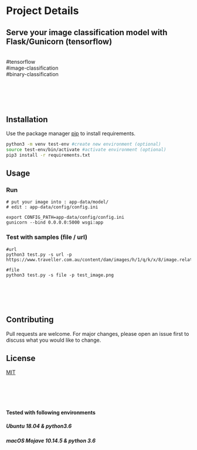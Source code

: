 # Project Details

## Serve your image classification model with Flask/Gunicorn (tensorflow)

<br/>
#tensorflow <br/>
#image-classification  <br/>
#binary-classification

# &nbsp;


## Installation

Use the package manager [pip](https://pip.pypa.io/en/stable/) to install requirements.

```bash
python3 -m venv test-env #create new environment (optional)
source test-env/bin/activate #activate environment (optional)
pip3 install -r requirements.txt
```

## Usage
### Run 
```
# put your image into : app-data/model/
# edit : app-data/config/config.ini

export CONFIG_PATH=app-data/config/config.ini
gunicorn --bind 0.0.0.0:5000 wsgi:app
```

### Test with samples (file / url)
```
#url
python3 test.py -s url -p https://www.traveller.com.au/content/dam/images/h/1/q/k/x/8/image.related.articleLeadwide.620x349.h1qkx3.png/1599540163360.jpg

#file
python3 test.py -s file -p test_image.png
```

# &nbsp;

## Contributing
Pull requests are welcome. For major changes, please open an issue first to discuss what you would like to change.

## License
[MIT](https://choosealicense.com/licenses/mit/)

# &nbsp;

#### Tested with following environments

##### Ubuntu 18.04 & python3.6

##### macOS Mojave 10.14.5 & python 3.6